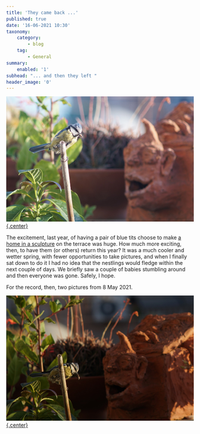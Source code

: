 ```yaml
---
title: 'They came back ...'
published: true
date: '16-06-2021 10:30'
taxonomy:
    category:
        - blog
    tag:
        - General
summary:
    enabled: '1'
subhead: "... and then they left "
header_image: '0'
---
```


[![Blue tit parent outside the nest with something in its beak for the nestlings](tit2-small.jpg){.center}](tit2-large.jpg)

The excitement, last year, of having a pair of blue tits choose to make [a home in a sculpture](https://www.jeremycherfas.net/blog/tits-update) on the terrace was huge. How much more exciting, then, to have them (or others) return this year? It was a much cooler and wetter spring, with fewer opportunities to take pictures, and when I finally sat down to do it I had no idea that the nestlings would fledge within the next couple of days. We briefly saw a couple of babies stumbling around and then everyone was gone. Safely, I hope.

For the record, then, two pictures from 8 May 2021.

[![Blue tit parent outside the nest with something in its beak for the nestlings](tit-small.jpg){.center}](tit-large.jpg)
